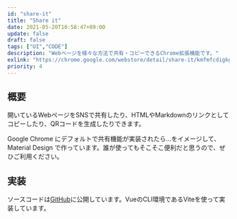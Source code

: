 ```yaml
---
id: "share-it"
title: "Share it"
date: 2021-05-20T10:58:47+09:00
update: false
draft: false
tags: ["UI","CODE"]
description: "Webページを様々な方法で共有・コピーできるChrome拡張機能です。"
exlink: "https://chrome.google.com/webstore/detail/share-it/kmfmfcdigkgfhmnopjfdnaikhjkmmplm/"
priority: 4
---
```



## 概要
開いているWebページをSNSで共有したり、HTMLやMarkdownのリンクとしてコピーしたり、QRコードを生成したりできます。

Google Chrome にデフォルトで共有機能が実装されたら...をイメージして、Material Design で作っています。誰が使ってもそこそこ便利だと思うので、ぜひご利用ください。

## 実装
ソースコードは[GitHub](https://github.com/psephopaiktes/share-it)に公開しています。VueのCLI環境であるViteを使って実装しています。
